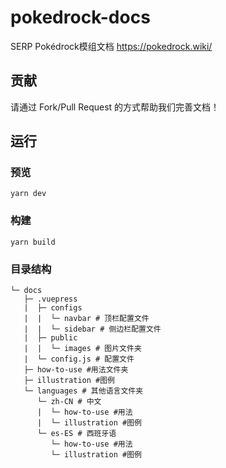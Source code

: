 # pokedrock-docs
SERP Pokédrock模组文档
<https://pokedrock.wiki/>

## 贡献
请通过 Fork/Pull Request 的方式帮助我们完善文档！

## 运行
### 预览
```shell
yarn dev
```

### 构建
``` shell
yarn build
```

### 目录结构
```
└─ docs
   ├─ .vuepress
   |  ├─ configs
   |  |  └─ navbar # 顶栏配置文件
   |  |  └─ sidebar # 侧边栏配置文件
   |  ├─ public
   |  |  └─ images # 图片文件夹
   |  └─ config.js # 配置文件
   ├─ how-to-use #用法文件夹
   ├─ illustration #图例
   └─ languages # 其他语言文件夹
      └─ zh-CN # 中文
      |  └─ how-to-use #用法
      |  └─ illustration #图例
      └─ es-ES # 西班牙语
         └─ how-to-use #用法
         └─ illustration #图例
```
